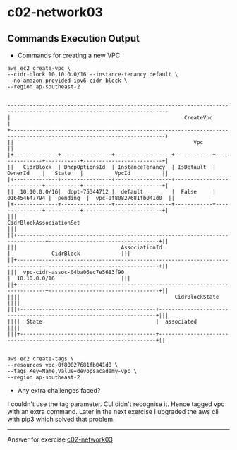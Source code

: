 # c02-network03

## Commands Execution Output

- Commands for creating a new VPC:
```
aws ec2 create-vpc \
--cidr-block 10.10.0.0/16 --instance-tenancy default \
--no-amazon-provided-ipv6-cidr-block \
--region ap-southeast-2


-------------------------------------------------------------------------------------------------------------------------
|                                                       CreateVpc                                                       |
+-----------------------------------------------------------------------------------------------------------------------+
||                                                         Vpc                                                         ||
|+--------------+----------------+------------------+------------+---------------+-----------+-------------------------+|
||   CidrBlock  | DhcpOptionsId  | InstanceTenancy  | IsDefault  |    OwnerId    |   State   |          VpcId          ||
|+--------------+----------------+------------------+------------+---------------+-----------+-------------------------+|
||  10.10.0.0/16|  dopt-75344712 |  default         |  False     |  016454647794 |  pending  |  vpc-0f80827681fb041d0  ||
|+--------------+----------------+------------------+------------+---------------+-----------+-------------------------+|
|||                                              CidrBlockAssociationSet                                              |||
||+-------------------------------------------------------------------------------+-----------------------------------+||
|||                                 AssociationId                                 |             CidrBlock             |||
||+-------------------------------------------------------------------------------+-----------------------------------+||
|||  vpc-cidr-assoc-04ba06ec7e5683f90                                             |  10.10.0.0/16                     |||
||+-------------------------------------------------------------------------------+-----------------------------------+||
||||                                                 CidrBlockState                                                  ||||
|||+-------------------------------------------+---------------------------------------------------------------------+|||
||||  State                                    |  associated                                                         ||||
|||+-------------------------------------------+---------------------------------------------------------------------+||


aws ec2 create-tags \
--resources vpc-0f80827681fb041d0 \
--tags Key=Name,Value=devopsacademy-vpc \
--region ap-southeast-2
```

- Any extra challenges faced?

I couldn't use the tag parameter. CLI didn't recognise it. Hence tagged vpc with an extra command. Later in the next exercise I upgraded the aws cli with pip3 which solved that problem.


<!-- Don't change anything below this point-->
***
Answer for exercise [c02-network03](https://github.com/devopsacademyau/academy/blob/893381c6f0b69434d9e8597d3d4b1c17f9bc1371/classes/02class/exercises/c02-network03/README.md)